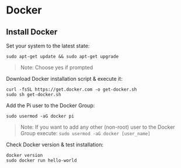 # Docker

## Install Docker

Set your system to the latest state:

```
sudo apt-get update && sudo apt-get upgrade
```

> Note: Choose yes if prompted

Download Docker installation script & execute it:

```
curl -fsSL https://get.docker.com -o get-docker.sh
sudo sh get-docker.sh
```

Add the Pi user to the Docker Group:

```
sudo usermod -aG docker pi
```

> Note: If you want to add any other (non-root) user to the Docker Group execute: `sudo usermod -aG docker [user_name]`

Check Docker version & test installation:

```
docker version
sudo docker run hello-world
```
